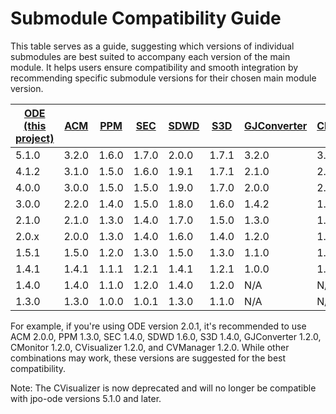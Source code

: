 # Submodule Compatibility Guide
This table serves as a guide, suggesting which versions of individual submodules are best suited to accompany each version of the main module. It helps users ensure compatibility and smooth integration by recommending specific submodule versions for their chosen main module version.

| [ODE (this project)](https://github.com/usdot-jpo-ode/jpo-ode/releases) | [ACM](https://github.com/usdot-jpo-ode/asn1_codec/releases) | [PPM](https://github.com/usdot-jpo-ode/jpo-cvdp/releases) | [SEC](https://github.com/usdot-jpo-ode/jpo-security-svcs/releases) | [SDWD](https://github.com/usdot-jpo-ode/jpo-sdw-depositor/releases) | [S3D](https://github.com/usdot-jpo-ode/jpo-s3-deposit/releases) | [GJConverter](https://github.com/usdot-jpo-ode/jpo-geojsonconverter/releases) | [CMonitor](https://github.com/usdot-jpo-ode/jpo-conflictmonitor/releases) | [CVisualizer](https://github.com/usdot-jpo-ode/jpo-conflictvisualizer/releases) | [CVManager](https://github.com/usdot-jpo-ode/jpo-cvmanager/releases) |
|-------|-------|-------|-------|-------|-------|-------|-------|-------|-------|
| 5.1.0 | 3.2.0 | 1.6.0 | 1.7.0 | 2.0.0 | 1.7.1 | 3.2.0 | 3.1.0 |  N/A  | 2.0.0 |
| 4.1.2 | 3.1.0 | 1.5.0 | 1.6.0 | 1.9.1 | 1.7.1 | 2.1.0 | 2.1.0 | 1.5.0 | 1.6.0 |
| 4.0.0 | 3.0.0 | 1.5.0 | 1.5.0 | 1.9.0 | 1.7.0 | 2.0.0 | 2.0.0 | 1.5.0 | 1.5.0 |
| 3.0.0 | 2.2.0 | 1.4.0 | 1.5.0 | 1.8.0 | 1.6.0 | 1.4.2 | 1.4.2 | 1.4.1 | 1.4.0 |
| 2.1.0 | 2.1.0 | 1.3.0 | 1.4.0 | 1.7.0 | 1.5.0 | 1.3.0 | 1.3.0 | 1.3.0 | 1.3.0 |
| 2.0.x | 2.0.0 | 1.3.0 | 1.4.0 | 1.6.0 | 1.4.0 | 1.2.0 | 1.2.0 | 1.2.0 | 1.2.0 |
| 1.5.1 | 1.5.0 | 1.2.0 | 1.3.0 | 1.5.0 | 1.3.0 | 1.1.0 | 1.1.0 | 1.1.0 | 1.1.0 |
| 1.4.1 | 1.4.1 | 1.1.1 | 1.2.1 | 1.4.1 | 1.2.1 | 1.0.0 | 1.0.1 | 1.0.1 | 1.0.1 |
| 1.4.0 | 1.4.0 | 1.1.0 | 1.2.0 | 1.4.0 | 1.2.0 |  N/A  |  N/A  |  N/A  |  N/A  |
| 1.3.0 | 1.3.0 | 1.0.0 | 1.0.1 | 1.3.0 | 1.1.0 |  N/A  |  N/A  |  N/A  |  N/A  |

For example, if you're using ODE version 2.0.1, it's recommended to use ACM 2.0.0, PPM 1.3.0, SEC 1.4.0, SDWD 1.6.0, S3D 1.4.0, GJConverter 1.2.0, CMonitor 1.2.0, CVisualizer 1.2.0, and CVManager 1.2.0. While other combinations may work, these versions are suggested for the best compatibility.

Note: The CVisualizer is now deprecated and will no longer be compatible with jpo-ode versions 5.1.0 and later.
